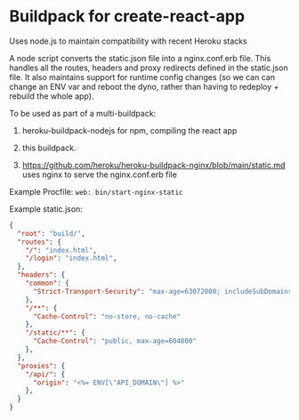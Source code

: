 # Buildpack for create-react-app

Uses node.js to maintain compatibility with recent Heroku stacks

A node script converts the static.json file into a nginx.conf.erb file. This handles all the routes, headers and proxy redirects defined in the static.json file. It also maintains support for runtime config changes (so we can can change an ENV var and reboot the dyno, rather than having to redeploy + rebuild the whole app).

To be used as part of a multi-buildpack:

1. heroku-buildpack-nodejs for npm, compiling the react app

2. this buildpack.

3. https://github.com/heroku/heroku-buildpack-nginx/blob/main/static.md uses nginx to serve the nginx.conf.erb file

Example Procfile: `web: bin/start-nginx-static`

Example static.json:

```json
{
  "root": "build/",
  "routes": {
    "/": "index.html",
    "/login": "index.html",
  },
  "headers": {
    "common": {
      "Strict-Transport-Security": "max-age=63072000; includeSubDomains",
    },
    "/**": {
      "Cache-Control": "no-store, no-cache"
    },
    "/static/**": {
      "Cache-Control": "public, max-age=604800"
    },
  },
  "proxies": {
    "/api/": {
      "origin": "<%= ENV[\"API_DOMAIN\"] %>"
    },
  }
}
```
